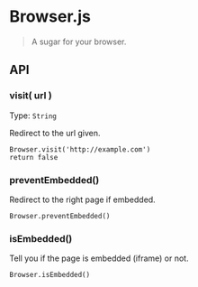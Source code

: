 # Browser.js

> A sugar for your browser.

## API

### visit( url )

Type: `String`

Redirect to the url given.

```
Browser.visit('http://example.com')
return false
```

### preventEmbedded()

Redirect to the right page if embedded.

```
Browser.preventEmbedded()
```

### isEmbedded()

Tell you if the page is embedded (iframe) or not.

```
Browser.isEmbedded()
```

